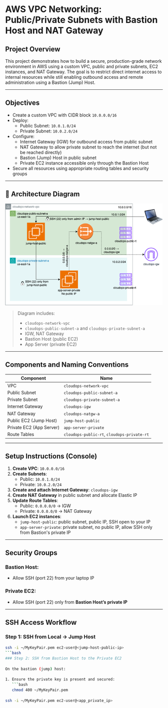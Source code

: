# AWS VPC Networking: Public/Private Subnets with Bastion Host and NAT Gateway

## Project Overview

This project demonstrates how to build a secure, production-grade network environment in AWS using a custom VPC, public and private subnets, EC2 instances, and NAT Gateway. The goal is to restrict direct internet access to internal resources while still enabling outbound access and remote administration using a Bastion (Jump) Host.

---

## Objectives

- Create a custom VPC with CIDR block `10.0.0.0/16`
- Deploy:
  - Public Subnet: `10.0.1.0/24`
  - Private Subnet: `10.0.2.0/24`
- Configure:
  - Internet Gateway (IGW) for outbound access from public subnet
  - NAT Gateway to allow private subnet to reach the internet (but not be reached directly)
  - Bastion (Jump) Host in public subnet
  - Private EC2 instance accessible only through the Bastion Host
- Secure all resources using appropriate routing tables and security groups

---

## 🧭 Architecture Diagram

![VPC Architecture](diagrams/cloudops-network-vpc.png)

> Diagram includes:
> - `cloudops-network-vpc`
> - `cloudops-public-subnet-a` and `cloudops-private-subnet-a`
> - IGW, NAT Gateway
> - Bastion Host (public EC2)
> - App Server (private EC2)

---

## Components and Naming Conventions

| Component | Name |
|----------|------|
| VPC | `cloudops-network-vpc` |
| Public Subnet | `cloudops-public-subnet-a` |
| Private Subnet | `cloudops-private-subnet-a` |
| Internet Gateway | `cloudops-igw` |
| NAT Gateway | `cloudops-natgw-a` |
| Public EC2 (Jump Host) | `jump-host-public` |
| Private EC2 (App Server) | `app-server-private` |
| Route Tables | `cloudops-public-rt`, `cloudops-private-rt` |

---

## Setup Instructions (Console)

1. **Create VPC**: `10.0.0.0/16`
2. **Create Subnets**:
   - Public: `10.0.1.0/24`
   - Private: `10.0.2.0/24`
3. **Create and attach Internet Gateway**: `cloudops-igw`
4. **Create NAT Gateway** in public subnet and allocate Elastic IP
5. **Update Route Tables**:
   - Public: `0.0.0.0/0` → IGW
   - Private: `0.0.0.0/0` → NAT Gateway
6. **Launch EC2 instances**:
   - `jump-host-public`: public subnet, public IP, SSH open to your IP
   - `app-server-private`: private subnet, no public IP, allow SSH only from Bastion's private IP

---

## Security Groups

### Bastion Host:
- Allow SSH (port 22) from your laptop IP

### Private EC2:
- Allow SSH (port 22) only from **Bastion Host’s private IP**

---

## SSH Access Workflow

### Step 1: SSH from Local → Jump Host
```bash
ssh -i ~/MyKeyPair.pem ec2-user@<jump-host-public-ip>
```bash
### Step 2: SSH from Bastion Host to the Private EC2

On the bastion (jump) host:

1. Ensure the private key is present and secured:
   ```bash
   chmod 400 ~/MyKeyPair.pem

ssh -i ~/MyKeyPair.pem ec2-user@<app_private_ip>
